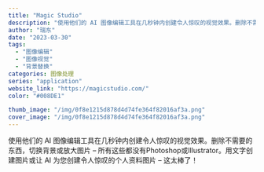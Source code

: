 ```yaml
---
title: "Magic Studio"
description: "使用他们的 AI 图像编辑工具在几秒钟内创建令人惊叹的视觉效果。删除不需要的东西，切换背景或放大图片 – 所有这些都没有"
author: "瑞东"
date: "2023-03-30"
tags:
  - "图像编辑"
  - "图像视觉"
  - "背景替换"
categories: 图像处理
series: "application"
website_link: "https://magicstudio.com/"
color: "#008DE1"

thumb_image: "/img/0f8e1215d878d4d74fe364f82016af3a.png"
cover_image: "/img/0f8e1215d878d4d74fe364f82016af3a.png"
---
```


使用他们的 AI 图像编辑工具在几秒钟内创建令人惊叹的视觉效果。删除不需要的东西，切换背景或放大图片 – 所有这些都没有Photoshop或Illustrator。用文字创建图片或让 AI 为您创建令人惊叹的个人资料图片 – 这太棒了！ 